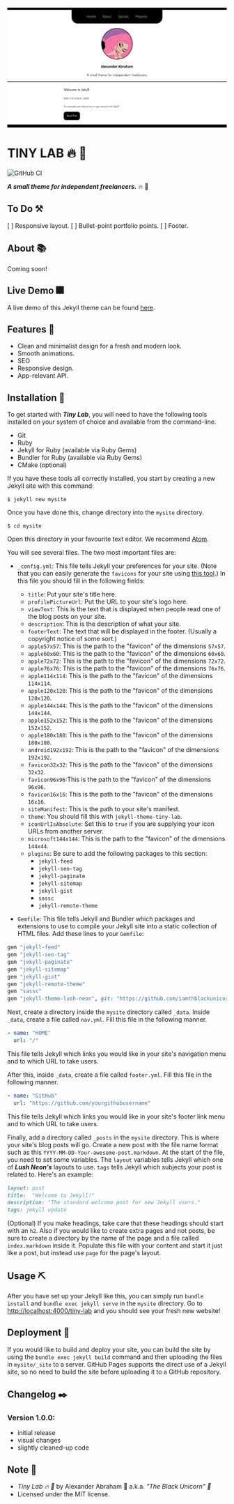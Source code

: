 <p align="center">
 <img src="assets/images/banner.png"/>
</p>

# TINY LAB :fire: :test_tube:

![GitHub CI](https://github.com/iamtheblackunicorn/tiny-lab/actions/workflows/jekyll.yml/badge.svg)

***A small theme for independent freelancers.*** :fire: :test_tube:

## To Do :hammer_and_pick:

[ ] Responsive layout.
[ ] Bullet-point portfolio points.
[ ] Footer.

## About :books:

Coming soon!

## Live Demo :fireworks:

A live demo of this Jekyll theme can be found [here](https://blckunicorn.art/tiny-lab).

## Features :test_tube:

- Clean and minimalist design for a fresh and modern look.
- Smooth animations.
- SEO
- Responsive design.
- App-relevant API.


## Installation :hammer:

To get started with ***Tiny Lab***, you will need to have the following tools installed on your system of choice and available from the command-line.

- Git
- Ruby
- Jekyll for Ruby (available via Ruby Gems)
- Bundler for Ruby (available via Ruby Gems)
- CMake (optional)

If you have these tools all correctly installed, you start by creating a new Jekyll site with this command:

```
$ jekyll new mysite
```

Once you have done this, change directory into the `mysite` directory.

```
$ cd mysite
```

Open this directory in your favourite text editor. We recommend [Atom](https://atom.io).

You will see several files. The two most important files are:

- `_config.yml`: This file tells Jekyll your preferences for your site. (Note that you can easily generate the `favicons` for your site using [this tool](https://www.favicon-generator.org/).) In this file you should fill in the following fields:
  - `title`: Put your site's title here.
  - `profilePictureUrl`: Put the URL to your site's logo here.
  - `viewText`: This is the text that is displayed when people read one of the blog posts on your site.
  - `description`: This is the description of what your site.
  - `footerText`: The text that will be displayed in the footer. (Usually a copyright notice of some sort.)
  - `apple57x57`: This is the path to the "favicon" of the dimensions `57x57`.
  - `apple60x60`: This is the path to the "favicon" of the dimensions `60x60`.
  - `apple72x72`: This is the path to the "favicon" of the dimensions `72x72`.
  - `apple76x76`: This is the path to the "favicon" of the dimensions `76x76`.
  - `apple114x114`: This is the path to the "favicon" of the dimensions `114x114`.
  - `apple120x120`: This is the path to the "favicon" of the dimensions `120x120`.
  - `apple144x144`: This is the path to the "favicon" of the dimensions `144x144`.
  - `apple152x152`: This is the path to the "favicon" of the dimensions `152x152`.
  - `apple180x180`: This is the path to the "favicon" of the dimensions `180x180`.
  - `android192x192`: This is the path to the "favicon" of the dimensions `192x192`.
  - `favicon32x32`: This is the path to the "favicon" of the dimensions `32x32`.
  - `favicon96x96`:This is the path to the "favicon" of the dimensions `96x96`.
  - `favicon16x16`: This is the path to the "favicon" of the dimensions `16x16`.
  - `siteManifest`: This is the path to your site's manifest.
  - `theme`: You should fill this with `jekyll-theme-tiny-lab`.
  - `iconUrlIsAbsolute`: Set this to `true` if you are supplying your icon URLs from another server.
  - `microsoft144x144`: This is the path to the "favicon" of the dimensions `144x44`.
  - `plugins`: Be sure to add the following packages to this section:
    - `jekyll-feed`
    - `jekyll-seo-tag`
    - `jekyll-paginate`
    - `jekyll-sitemap`
    - `jekyll-gist`
    - `sassc`
    - `jekyll-remote-theme`

- `Gemfile`: This file tells Jekyll and Bundler which packages and extensions to use to compile your Jekyll site into a static collection of HTML files. Add these lines to your `Gemfile`:

```Ruby
gem "jekyll-feed"
gem "jekyll-seo-tag"
gem "jekyll-paginate"
gem "jekyll-sitemap"
gem "jekyll-gist"
gem "jekyll-remote-theme"
gem "sassc"
gem "jekyll-theme-lush-neon", git: "https://github.com/iamthblackunicorn/tiny-lab", branch: "main"
```

Next, create a directory inside the `mysite` directory called `_data`. Inside `_data`, create a file called `nav.yml`. Fill this file in the following manner.

```YAML
- name: "HOME"
  url: "/"
```

This file tells Jekyll which links you would like in your site's navigation menu and to which URL to take users.

After this, inside `_data`, create a file called `footer.yml`. Fill this file in the following manner.

```YAML
- name: "GitHub"
  url: "https://github.com/yourgithubusername"
```

This file tells Jekyll which links you would like in your site's footer link menu and to which URL to take users.

Finally, add a directory called `_posts` in the `mysite` directory. This is where your site's blog posts will go. Create a new post with the file name format such as this `YYYY-MM-DD-Your-awesome-post.markdown`. At the start of the file, you need to set some variables. The `layout` variables tells Jekyll which one of ***Lush Neon's*** layouts to use. `tags` tells Jekyll which subjects your post is related to. Here's an example:

```Markdown
layout: post
title:  "Welcome to Jekyll!"
description: "The standard welcome post for new Jekyll users."
tags: jekyll update
```

(Optional) If you make headings, take care that these headings should start with an `h2`. Also if you would like to create extra pages and not posts, be sure to create a directory by the name of the page and a file called `index.markdown` inside it. Populate this file with your content and start it just like a post, but instead use `page` for the page's layout.

## Usage :pick:

After you have set up your Jekyll like this, you can simply run `bundle install` and `bundle exec jekyll serve` in the `mysite` directory. Go to [http://localhost:4000/tiny-lab](http://localhost:4000/tiny-lab) and you should see your fresh new website!

## Deployment :flight_departure:

If you would like to build and deploy your site, you can build the site by using the `bundle exec jekyll build` command and then uploading the files in `mysite/_site` to a server. GitHub Pages supports the direct use of a Jekyll site, so no need to build the site before uploading it to a GitHub repository.

## Changelog :black_nib:

### Version 1.0.0:

- initial release
- visual changes
- slightly cleaned-up code

## Note :scroll:

- *Tiny Lab :fire: :test_tube:* by Alexander Abraham :black_heart: a.k.a. *"The Black Unicorn" :unicorn:*
- Licensed under the MIT license.
